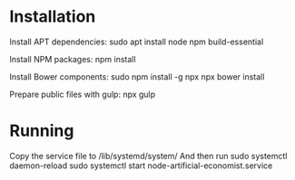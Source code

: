 # Installation
Install APT dependencies:
sudo apt install node npm build-essential

Install NPM packages:
npm install

Install Bower components:
sudo npm install -g npx
npx bower install

Prepare public files with gulp:
npx gulp

# Running
Copy the service file to 
/lib/systemd/system/
And then run
sudo systemctl daemon-reload
sudo systemctl start node-artificial-economist.service

